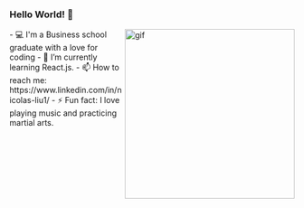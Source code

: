 ### Hello World! 👋
<img align="right" alt ="gif" src= "https://miro.medium.com/max/1400/1*9m-WDdL_ji01bGbjEnutEw.gif" width="300"/>
- 💻 I'm a Business school graduate with a love for coding
- 🌱 I’m currently learning React.js.
- 📫 How to reach me: https://www.linkedin.com/in/nicolas-liu1/
- ⚡ Fun fact: I love playing music and practicing martial arts.

